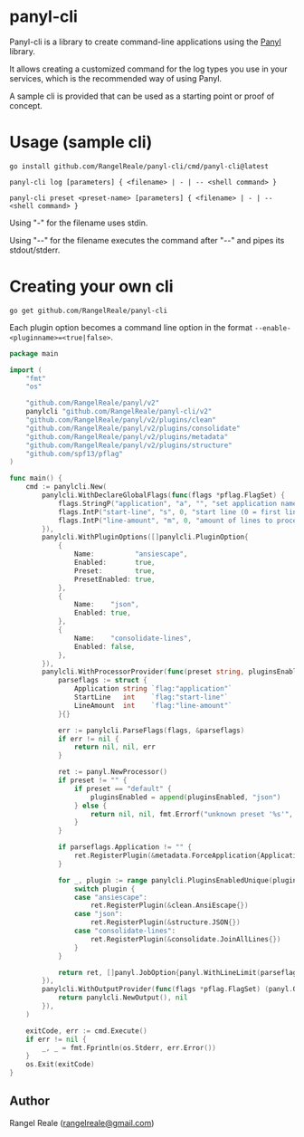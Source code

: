 # panyl-cli

Panyl-cli is a library to create command-line applications using the [Panyl](https://github.com/RangelReale/panyl) library.

It allows creating a customized command for the log types you use in your services, which is the
recommended way of using Panyl.

A sample cli is provided that can be used as a starting point or proof of concept.

# Usage (sample cli)

```shell
go install github.com/RangelReale/panyl-cli/cmd/panyl-cli@latest
```

```shell
panyl-cli log [parameters] { <filename> | - | -- <shell command> }

panyl-cli preset <preset-name> [parameters] { <filename> | - | -- <shell command> }
```

Using "-" for the filename uses stdin.

Using "--" for the filename executes the command after "--" and pipes its stdout/stderr.

# Creating your own cli

```shell
go get github.com/RangelReale/panyl-cli
```

Each plugin option becomes a command line option in the format `--enable-<pluginname>=<true|false>`.

```go
package main

import (
    "fmt"
    "os"

    "github.com/RangelReale/panyl/v2"
    panylcli "github.com/RangelReale/panyl-cli/v2"
    "github.com/RangelReale/panyl/v2/plugins/clean"
    "github.com/RangelReale/panyl/v2/plugins/consolidate"
    "github.com/RangelReale/panyl/v2/plugins/metadata"
    "github.com/RangelReale/panyl/v2/plugins/structure"
    "github.com/spf13/pflag"
)

func main() {
    cmd := panylcli.New(
        panylcli.WithDeclareGlobalFlags(func(flags *pflag.FlagSet) {
            flags.StringP("application", "a", "", "set application name")
            flags.IntP("start-line", "s", 0, "start line (0 = first line, 1 = second line)")
            flags.IntP("line-amount", "m", 0, "amount of lines to process (0 = all)")
        }),
        panylcli.WithPluginOptions([]panylcli.PluginOption{
            {
                Name:          "ansiescape",
                Enabled:       true,
                Preset:        true,
                PresetEnabled: true,
            },
            {
                Name:    "json",
                Enabled: true,
            },
            {
                Name:    "consolidate-lines",
                Enabled: false,
            },
        }),
		panylcli.WithProcessorProvider(func(preset string, pluginsEnabled []string, flags *pflag.FlagSet) (*panyl.Processor, []panyl.JobOption, error) {
			parseflags := struct {
				Application string `flag:"application"`
				StartLine   int    `flag:"start-line"`
				LineAmount  int    `flag:"line-amount"`
			}{}

			err := panylcli.ParseFlags(flags, &parseflags)
			if err != nil {
				return nil, nil, err
			}

			ret := panyl.NewProcessor()
			if preset != "" {
				if preset == "default" {
					pluginsEnabled = append(pluginsEnabled, "json")
				} else {
					return nil, nil, fmt.Errorf("unknown preset '%s'", preset)
				}
			}

			if parseflags.Application != "" {
				ret.RegisterPlugin(&metadata.ForceApplication{Application: parseflags.Application})
			}

			for _, plugin := range panylcli.PluginsEnabledUnique(pluginsEnabled) {
				switch plugin {
				case "ansiescape":
					ret.RegisterPlugin(&clean.AnsiEscape{})
				case "json":
					ret.RegisterPlugin(&structure.JSON{})
				case "consolidate-lines":
					ret.RegisterPlugin(&consolidate.JoinAllLines{})
				}
			}

			return ret, []panyl.JobOption{panyl.WithLineLimit(parseflags.StartLine, parseflags.LineAmount)}, nil
		}),
        panylcli.WithOutputProvider(func(flags *pflag.FlagSet) (panyl.Output, error) {
            return panylcli.NewOutput(), nil
        }),
    )

	exitCode, err := cmd.Execute()
	if err != nil {
		_, _ = fmt.Fprintln(os.Stderr, err.Error())
	}
	os.Exit(exitCode)
}
```

## Author

Rangel Reale (rangelreale@gmail.com)
